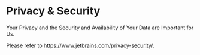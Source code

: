 # Privacy & Security

Your Privacy and the Security and Availability of Your Data are Important for Us.

Please refer to https://www.jetbrains.com/privacy-security/.
